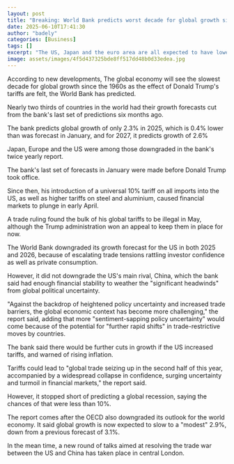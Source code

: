 ```yaml
---
layout: post
title: "Breaking: World Bank predicts worst decade for global growth since 60s"
date: 2025-06-10T17:41:30
author: "badely"
categories: [Business]
tags: []
excerpt: "The US, Japan and the euro area are all expected to have lower growth as Trump's tariffs bite."
image: assets/images/4f5d437325bde8ff517dd48b0d33edea.jpg
---
```


According to new developments, The global economy will see the slowest decade for global growth since the 1960s as the effect of Donald Trump's tariffs are felt, the World Bank has predicted.

Nearly two thirds of countries in the world had their growth forecasts cut from the bank's last set of predictions six months ago.

The bank predicts global growth of only 2.3% in 2025, which is 0.4% lower than was forecast in January, and for 2027, it predicts growth of 2.6%

Japan, Europe and the US were among those downgraded in the bank's twice yearly report.

The bank's last set of forecasts in January were made before Donald Trump took office.

Since then, his introduction of a universal 10% tariff on all imports into the US, as well as higher tariffs on steel and aluminium, caused financial markets to plunge in early April.

A trade ruling found the bulk of his global tariffs to be illegal in May, although the Trump administration won an appeal to keep them in place for now.

The World Bank downgraded its growth forecast for the US in both 2025 and 2026, because of escalating trade tensions rattling investor confidence as well as private consumption.

However, it did not downgrade the US's main rival, China, which the bank said had enough financial stability to weather the "significant headwinds" from global political uncertainty.

"Against the backdrop of heightened policy uncertainty and increased trade barriers, the global economic context has become more challenging," the report said, adding that more "sentiment-sapping policy uncertainty" would come because of the potential for "further rapid shifts" in trade-restrictive moves by countries.

The bank said there would be further cuts in growth if the US increased tariffs, and warned of rising inflation.

Tariffs could lead to "global trade seizing up in the second half of this year, accompanied by a widespread collapse in confidence, surging uncertainty and turmoil in financial markets," the report said.

However, it stopped short of predicting a global recession, saying the chances of that were less than 10%.

The report comes after the OECD also downgraded its outlook for the world economy. It said global growth is now expected to slow to a "modest" 2.9%, down from a previous forecast of 3.1%.

In the mean time, a new round of talks aimed at resolving the trade war between the US and China has taken place in central London.

